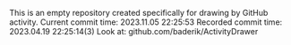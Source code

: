 This is an empty repository created specifically for drawing by GitHub activity.
Current commit time: 2023.11.05 22:25:53
Recorded commit time: 2023.04.19 22:25:14(3)
Look at: github.com/baderik/ActivityDrawer
